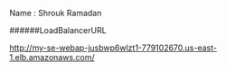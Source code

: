 Name : Shrouk Ramadan 

######LoadBalancerURL

http://my-se-webap-jusbwp6wlzt1-779102670.us-east-1.elb.amazonaws.com/
